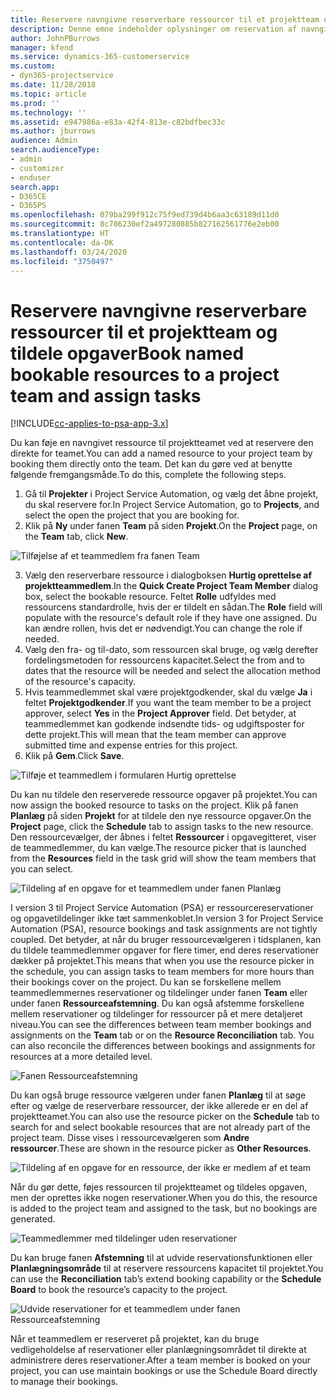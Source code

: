 ```yaml
---
title: Reservere navngivne reserverbare ressourcer til et projektteam og tildele opgaver
description: Denne emne indeholder oplysninger om reservation af navngivne ressourcer til projektteam og deres tildeling af opgaver.
author: JohnPBurrows
manager: kfend
ms.service: dynamics-365-customerservice
ms.custom:
- dyn365-projectservice
ms.date: 11/28/2018
ms.topic: article
ms.prod: ''
ms.technology: ''
ms.assetid: e947986a-e83a-42f4-813e-c82bdfbec33c
ms.author: jburrows
audience: Admin
search.audienceType:
- admin
- customizer
- enduser
search.app:
- D365CE
- D365PS
ms.openlocfilehash: 079ba299f912c75f9ed739d4b6aa3c63189d11d0
ms.sourcegitcommit: 8c786230ef2a497280885b827162561776e2eb00
ms.translationtype: HT
ms.contentlocale: da-DK
ms.lasthandoff: 03/24/2020
ms.locfileid: "3750497"
---
```

# <a name="book-named-bookable-resources-to-a-project-team-and-assign-tasks"></a><span data-ttu-id="b409c-103">Reservere navngivne reserverbare ressourcer til et projektteam og tildele opgaver</span><span class="sxs-lookup"><span data-stu-id="b409c-103">Book named bookable resources to a project team and assign tasks</span></span> 

[!INCLUDE[cc-applies-to-psa-app-3.x](../includes/cc-applies-to-psa-app-3x.md)]

<span data-ttu-id="b409c-104">Du kan føje en navngivet ressource til projektteamet ved at reservere den direkte for teamet.</span><span class="sxs-lookup"><span data-stu-id="b409c-104">You can  add a named resource to your project team by booking them directly onto the team.</span></span> <span data-ttu-id="b409c-105">Det kan du gøre ved at benytte følgende fremgangsmåde.</span><span class="sxs-lookup"><span data-stu-id="b409c-105">To do this, complete the following steps.</span></span>

1. <span data-ttu-id="b409c-106">Gå til **Projekter** i Project Service Automation, og vælg det åbne projekt, du skal reservere for.</span><span class="sxs-lookup"><span data-stu-id="b409c-106">In  Project Service Automation, go to **Projects**, and select the open the project that you are booking for.</span></span>
2. <span data-ttu-id="b409c-107">Klik på **Ny** under fanen **Team** på siden **Projekt**.</span><span class="sxs-lookup"><span data-stu-id="b409c-107">On the **Project** page, on the **Team** tab, click **New**.</span></span> 

![Tilføjelse af et teammedlem fra fanen Team](media/RM-how-to-1.png)

3. <span data-ttu-id="b409c-109">Vælg den reserverbare ressource i dialogboksen **Hurtig oprettelse af projektteammedlem**.</span><span class="sxs-lookup"><span data-stu-id="b409c-109">In the **Quick Create Project Team Member** dialog box, select the bookable resource.</span></span> <span data-ttu-id="b409c-110">Feltet **Rolle** udfyldes med ressourcens standardrolle, hvis der er tildelt en sådan.</span><span class="sxs-lookup"><span data-stu-id="b409c-110">The **Role** field will populate with the resource's default role if they have one assigned.</span></span> <span data-ttu-id="b409c-111">Du kan ændre rollen, hvis det er nødvendigt.</span><span class="sxs-lookup"><span data-stu-id="b409c-111">You can change the role if needed.</span></span> 
4. <span data-ttu-id="b409c-112">Vælg den fra- og til-dato, som ressourcen skal bruge, og vælg derefter fordelingsmetoden for ressourcens kapacitet.</span><span class="sxs-lookup"><span data-stu-id="b409c-112">Select the from and to dates that the resource will be needed and select the allocation method of the resource's capacity.</span></span> 
5. <span data-ttu-id="b409c-113">Hvis teammedlemmet skal være projektgodkender, skal du vælge **Ja** i feltet **Projektgodkender**.</span><span class="sxs-lookup"><span data-stu-id="b409c-113">If you want the team member to be a project approver, select **Yes** in the **Project Approver** field.</span></span> <span data-ttu-id="b409c-114">Det betyder, at teammedlemmet kan godkende indsendte tids- og udgiftsposter for dette projekt.</span><span class="sxs-lookup"><span data-stu-id="b409c-114">This will mean that the team member can approve submitted time and expense entries for this project.</span></span> 
6. <span data-ttu-id="b409c-115">Klik på **Gem**.</span><span class="sxs-lookup"><span data-stu-id="b409c-115">Click **Save**.</span></span>

![Tilføje et teammedlem i formularen Hurtig oprettelse](media/RM-how-to-2.png)


<span data-ttu-id="b409c-117">Du kan nu tildele den reserverede ressource opgaver på projektet.</span><span class="sxs-lookup"><span data-stu-id="b409c-117">You can now assign the booked resource to tasks on the project.</span></span> <span data-ttu-id="b409c-118">Klik på fanen **Planlæg** på siden **Projekt** for at tildele den nye ressource opgaver.</span><span class="sxs-lookup"><span data-stu-id="b409c-118">On the **Project** page, click the **Schedule** tab to assign tasks to the new resource.</span></span> <span data-ttu-id="b409c-119">Den ressourcevælger, der åbnes i feltet **Ressourcer** i opgavegitteret, viser de teammedlemmer, du kan vælge.</span><span class="sxs-lookup"><span data-stu-id="b409c-119">The resource picker that is launched from the **Resources** field in the task grid will show the team members that you can select.</span></span>

![Tildeling af en opgave for et teammedlem under fanen Planlæg](media/RM-how-to-3.png)

<span data-ttu-id="b409c-121">I version 3 til Project Service Automation (PSA) er ressourcereservationer og opgavetildelinger ikke tæt sammenkoblet.</span><span class="sxs-lookup"><span data-stu-id="b409c-121">In version 3 for Project Service Automation (PSA), resource bookings and task assignments are not tightly coupled.</span></span> <span data-ttu-id="b409c-122">Det betyder, at når du bruger ressourcevælgeren i tidsplanen, kan du tildele teammedlemmer opgaver for flere timer, end deres reservationer dækker på projektet.</span><span class="sxs-lookup"><span data-stu-id="b409c-122">This means that when you use the resource picker in the schedule, you can assign tasks to team members for more hours than their bookings cover on the project.</span></span>
<span data-ttu-id="b409c-123">Du kan se forskellene mellem teammedlemmernes reservationer og tildelinger under fanen **Team** eller under fanen **Ressourceafstemning**. Du kan også afstemme forskellene mellem reservationer og tildelinger for ressourcer på et mere detaljeret niveau.</span><span class="sxs-lookup"><span data-stu-id="b409c-123">You can see the differences between team member bookings and assignments on the **Team** tab or on the **Resource Reconciliation** tab. You can also reconcile the differences between bookings and assignments for resources at a more detailed level.</span></span>

![Fanen Ressourceafstemning](media/RM-how-to-4.png)

<span data-ttu-id="b409c-125">Du kan også bruge ressource vælgeren under fanen **Planlæg** til at søge efter og vælge de reserverbare ressourcer, der ikke allerede er en del af projektteamet.</span><span class="sxs-lookup"><span data-stu-id="b409c-125">You can also use the resource picker on the **Schedule** tab to search for and select bookable resources that are not already part of the project team.</span></span> <span data-ttu-id="b409c-126">Disse vises i ressourcevælgeren som **Andre ressourcer**.</span><span class="sxs-lookup"><span data-stu-id="b409c-126">These are shown in the resource picker as **Other Resources**.</span></span>

![Tildeling af en opgave for en ressource, der ikke er medlem af et team](media/RM-how-to-5.png)

<span data-ttu-id="b409c-128">Når du gør dette, føjes ressourcen til projektteamet og tildeles opgaven, men der oprettes ikke nogen reservationer.</span><span class="sxs-lookup"><span data-stu-id="b409c-128">When you do this, the resource is added to the project team and assigned to the task, but no bookings are generated.</span></span>

![Teammedlemmer med tildelinger uden reservationer](media/RM-how-to-6.png)

<span data-ttu-id="b409c-130">Du kan bruge fanen **Afstemning** til at udvide reservationsfunktionen eller **Planlægningsområde** til at reservere ressourcens kapacitet til projektet.</span><span class="sxs-lookup"><span data-stu-id="b409c-130">You can use the **Reconciliation** tab’s extend booking capability or the **Schedule Board** to book the resource’s capacity to the project.</span></span>

![Udvide reservationer for et teammedlem under fanen Ressourceafstemning](media/RM-how-to-7.png)

<span data-ttu-id="b409c-132">Når et teammedlem er reserveret på projektet, kan du bruge vedligeholdelse af reservationer eller planlægningsområdet til direkte at administrere deres reservationer.</span><span class="sxs-lookup"><span data-stu-id="b409c-132">After a team member is booked on your project, you can use maintain bookings or use the Schedule Board directly to manage their bookings.</span></span>
